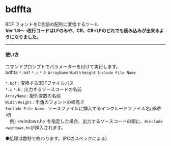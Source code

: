 # bdffta  
BDF フォントをC言語の配列に変換するツール  
**Ver 1.8～ :改行コードはLFのみや、CR、CR+LFのどれでも読み込みが出来るようになりました。**  
***
#### 使い方  
コマンドプロンプトでパラメーターを付けて実行します。  
 bdftta `*.bdf` `*.c` `*.h` `ArrayName` `Width` `Height` `Include File Name`  
  
 `*.bdf` : 変換するBDFファイルパス  
 `*.c` `*.h` : 出力するソースコードの名前  
 `ArrayName` : 配列変数の名前  
 `Width` `Height` : 半角のフォントの幅高さ  
 `Include File Name` : ソースファイルに挿入するインクルードファイル名(_省略可_)  
 　例) <windows.h> を指定した場合、出力するソースコードの頭に、`#include <windows.h>`が挿入されます。  
  
 ●処理は数秒で終わります。(PCのスペックによる)  
